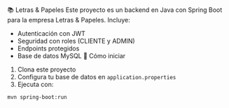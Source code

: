 📚 Letras & Papeles 
Este proyecto es un backend en Java con Spring Boot para la empresa Letras & Papeles. Incluye:
- Autenticación con JWT
- Seguridad con roles (CLIENTE y ADMIN)
- Endpoints protegidos
- Base de datos MySQL
🔐 Cómo iniciar
1. Clona este proyecto
2. Configura tu base de datos en `application.properties`
3. Ejecuta con:
```bash
mvn spring-boot:run
